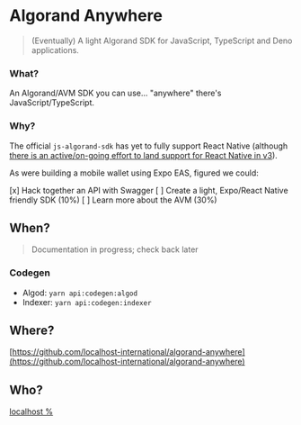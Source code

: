 # Algorand Anywhere
> (Eventually) A light Algorand SDK for JavaScript, TypeScript and Deno applications. 

### What?

An Algorand/AVM SDK you can use... "anywhere" there's JavaScript/TypeScript.

### Why?

The official `js-algorand-sdk` has yet to fully support React Native (although [there is an active/on-going effort to land support for React Native in v3](https://github.com/algorand/js-algorand-sdk/issues/779)). 

As were building a mobile wallet using Expo EAS, figured we could:

[x] Hack together an API with Swagger
[ ] Create a light, Expo/React Native friendly SDK (10%)
[ ] Learn more about the AVM (30%)

## When?

> Documentation in progress; check back later 

### Codegen

* Algod: `yarn api:codegen:algod`
* Indexer: `yarn api:codegen:indexer`

## Where?

[https://github.com/localhost-international/algorand-anywhere](https://github.com/localhost-international/algorand-anywhere)


## Who?

[localhost %](https://localhost.international/)




